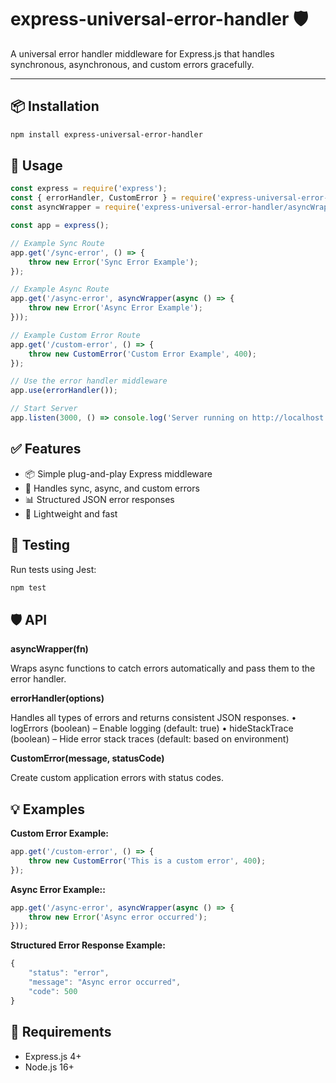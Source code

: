 # express-universal-error-handler 🛡️

A universal error handler middleware for Express.js that handles synchronous, asynchronous, and custom errors gracefully.

---

## 📦 Installation

```bash
npm install express-universal-error-handler
```

## 🚀 Usage

```javascript
const express = require('express');
const { errorHandler, CustomError } = require('express-universal-error-handler');
const asyncWrapper = require('express-universal-error-handler/asyncWrapper');

const app = express();

// Example Sync Route
app.get('/sync-error', () => {
    throw new Error('Sync Error Example');
});

// Example Async Route
app.get('/async-error', asyncWrapper(async () => {
    throw new Error('Async Error Example');
}));

// Example Custom Error Route
app.get('/custom-error', () => {
    throw new CustomError('Custom Error Example', 400);
});

// Use the error handler middleware
app.use(errorHandler());

// Start Server
app.listen(3000, () => console.log('Server running on http://localhost:3000'));
```


## ✅ Features
- 📦 Simple plug-and-play Express middleware
- 💪 Handles sync, async, and custom errors
- 📊 Structured JSON error responses
- 🚀 Lightweight and fast

## 🧪 Testing

Run tests using Jest:

```bash
npm test
```

## 🛡️ API

<b> asyncWrapper(fn) </b>

Wraps async functions to catch errors automatically and pass them to the error handler.

<b> errorHandler(options) </b>

Handles all types of errors and returns consistent JSON responses.
	•	logErrors (boolean) – Enable logging (default: true)
	•	hideStackTrace (boolean) – Hide error stack traces (default: based on environment)

<b> CustomError(message, statusCode) </b>

Create custom application errors with status codes.

## 💡 Examples

<b> Custom Error Example: </b>

```javascript
app.get('/custom-error', () => {
    throw new CustomError('This is a custom error', 400);
});
```


<b> Async Error Example:: </b>

```javascript
app.get('/async-error', asyncWrapper(async () => {
    throw new Error('Async error occurred');
}));
```


<b> Structured Error Response Example: </b>

```javascript
{
    "status": "error",
    "message": "Async error occurred",
    "code": 500
}
```

## 🧰 Requirements

- Express.js 4+
- Node.js 16+

